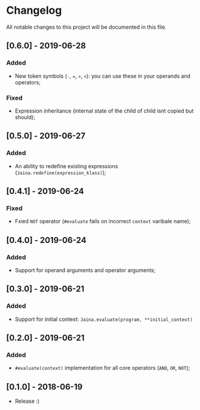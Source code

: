 # Changelog
All notable changes to this project will be documented in this file.

## [0.6.0] - 2019-06-28
### Added
- New token symbols (`-`, `=`, `>`, `<`): you can use these in your operands and operators;

### Fixed
- Expression inheritance (internal state of the child of child isnt copied but should);

## [0.5.0] - 2019-06-27
### Added
- An ability to redefine existing expressions (`Jaina.redefine(expression_klass)`);

## [0.4.1] - 2019-06-24
### Fixed
- Fxied `NOT` operator (`#evaluate` fails on incorrect `context` varibale name);

## [0.4.0] - 2019-06-24
### Added
- Support for operand arguments and operator arguments;

## [0.3.0] - 2019-06-21
### Added
- Support for initial context: `Jaina.evaluate(program, **initial_context)`

## [0.2.0] - 2019-06-21
### Added
- `#evaluate(context)` implementation for all core operators (`AND`, `OR`, `NOT`);

## [0.1.0] - 2018-06-19
- Release :)

